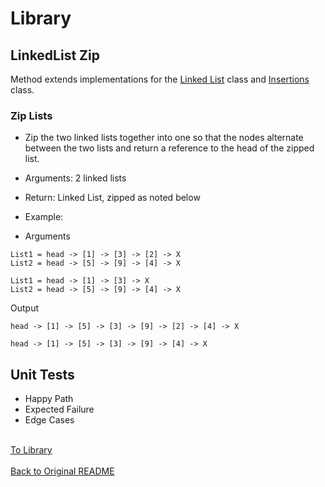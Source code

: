 # Library
## LinkedList Zip
Method extends implementations for the [Linked List](../../codechallenges/CC05/README.md) class and [Insertions](../../codechallenges/CC06/README.md) class.

### Zip Lists
- Zip the two linked lists together into one so that the nodes alternate between the two lists and return a reference to the head of the zipped list.
- Arguments: 2 linked lists
- Return: Linked List, zipped as noted below

- Example:
- Arguments
```aidl
List1 = head -> [1] -> [3] -> [2] -> X	
List2 = head -> [5] -> [9] -> [4] -> X

List1 = head -> [1] -> [3] -> X
List2 = head -> [5] -> [9] -> [4] -> X

```
Output
```aidl
head -> [1] -> [5] -> [3] -> [9] -> [2] -> [4] -> X

head -> [1] -> [5] -> [3] -> [9] -> [4] -> X
```

## Unit Tests
- Happy Path
- Expected Failure
- Edge Cases

<br>[To Library](../lib/src/main/java/codechallenges/linkedList/LinkedList.java)
<br><br>
[Back to Original README](../../README.md)